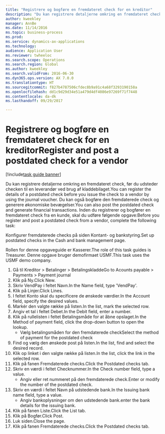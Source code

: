 ```yaml
--- 
title: "Registrere og bogføre en fremdateret check for en kreditor"
description: "Du kan registrere detaljerne omkring en fremdateret check, før du udsteder checken til en leverandør ved brug af kladdebilaget."
author: kweekley
manager: AnnBe
ms.date: 11/14/2016
ms.topic: business-process
ms.prod: 
ms.service: dynamics-ax-applications
ms.technology: 
audience: Application User
ms.reviewer: twheeloc
ms.search.scope: Operations
ms.search.region: Global
ms.author: kweekley
ms.search.validFrom: 2016-06-30
ms.dyn365.ops.version: AX 7.0.0
ms.translationtype: HT
ms.sourcegitcommit: f827b4787506cfdec8b9a91c4a68f3293190158a
ms.openlocfilehash: dd1c9d29d34e51a479d4df4086e97269f71f7448
ms.contentlocale: da-dk
ms.lasthandoff: 09/29/2017

---
```

# <a name="register-and-post-a-postdated-check-for-a-vendor"></a><span data-ttu-id="f3d1e-103">Registrere og bogføre en fremdateret check for en kreditor</span><span class="sxs-lookup"><span data-stu-id="f3d1e-103">Register and post a postdated check for a vendor</span></span>

[!include[task guide banner](../../includes/task-guide-banner.md)]

<span data-ttu-id="f3d1e-104">Du kan registrere detaljerne omkring en fremdateret check, før du udsteder checken til en leverandør ved brug af kladdebilaget.</span><span class="sxs-lookup"><span data-stu-id="f3d1e-104">You can register the details of a postdated check before you issue the check to a vendor by using the journal voucher.</span></span> <span data-ttu-id="f3d1e-105">Du kan også bogføre den fremdaterede check og generere økonomiske bevægelser.</span><span class="sxs-lookup"><span data-stu-id="f3d1e-105">You can also post the postdated check and generate financial transactions.</span></span> <span data-ttu-id="f3d1e-106">Inden du registrerer og bogfører en fremdateret check fra en kunde, skal du udføre følgende opgave:</span><span class="sxs-lookup"><span data-stu-id="f3d1e-106">Before you register and post a postdated check from a vendor, complete the following task:</span></span> 

<span data-ttu-id="f3d1e-107">Konfigurer fremdaterede checks på siden Kontant- og bankstyring.</span><span class="sxs-lookup"><span data-stu-id="f3d1e-107">Set up postdated checks in the Cash and bank management page.</span></span> 



<span data-ttu-id="f3d1e-108">Rollen for denne opgaveguide er Kasserer.</span><span class="sxs-lookup"><span data-stu-id="f3d1e-108">The role of this task guides is Treasurer.</span></span> <span data-ttu-id="f3d1e-109">Denne opgave bruger demofirmaet USMF.</span><span class="sxs-lookup"><span data-stu-id="f3d1e-109">This task uses the USMF demo company.</span></span>

1. <span data-ttu-id="f3d1e-110">Gå til Kreditor > Betalinger > Betalingskladde</span><span class="sxs-lookup"><span data-stu-id="f3d1e-110">Go to Acounts payable > Payments > Payment journal</span></span>
2. <span data-ttu-id="f3d1e-111">Klik på Ny.</span><span class="sxs-lookup"><span data-stu-id="f3d1e-111">Click New.</span></span>
3. <span data-ttu-id="f3d1e-112">Skriv VendPay i feltet Navn.</span><span class="sxs-lookup"><span data-stu-id="f3d1e-112">In the Name field, type 'VendPay'.</span></span>
4. <span data-ttu-id="f3d1e-113">Klik på Linjer.</span><span class="sxs-lookup"><span data-stu-id="f3d1e-113">Click Lines.</span></span>
5. <span data-ttu-id="f3d1e-114">I feltet Konto skal du specificere de ønskede værdier.</span><span class="sxs-lookup"><span data-stu-id="f3d1e-114">In the Account field, specify the desired values.</span></span>
6. <span data-ttu-id="f3d1e-115">Markér den valgte række på listen.</span><span class="sxs-lookup"><span data-stu-id="f3d1e-115">In the list, mark the selected row.</span></span>
7. <span data-ttu-id="f3d1e-116">Angiv et tal i feltet Debet.</span><span class="sxs-lookup"><span data-stu-id="f3d1e-116">In the Debit field, enter a number.</span></span>
8. <span data-ttu-id="f3d1e-117">Klik på rullelisten i feltet Betalingsmåde for at åbne opslaget.</span><span class="sxs-lookup"><span data-stu-id="f3d1e-117">In the Method of payment field, click the drop-down button to open the lookup.</span></span>
    * <span data-ttu-id="f3d1e-118">Vælg betalingsmåden for den fremdaterede check</span><span class="sxs-lookup"><span data-stu-id="f3d1e-118">Select the method of payment for the postdated check</span></span>  
9. <span data-ttu-id="f3d1e-119">Find og vælg den ønskede post på listen.</span><span class="sxs-lookup"><span data-stu-id="f3d1e-119">In the list, find and select the desired record.</span></span>
10. <span data-ttu-id="f3d1e-120">Klik op linket i den valgte række på listen.</span><span class="sxs-lookup"><span data-stu-id="f3d1e-120">In the list, click the link in the selected row.</span></span>
11. <span data-ttu-id="f3d1e-121">Klik på fanen Fremdaterede checks.</span><span class="sxs-lookup"><span data-stu-id="f3d1e-121">Click the Postdated checks tab.</span></span>
12. <span data-ttu-id="f3d1e-122">Skriv en værdi i feltet Checknummer.</span><span class="sxs-lookup"><span data-stu-id="f3d1e-122">In the Check number field, type a value.</span></span>
    * <span data-ttu-id="f3d1e-123">Angiv eller ret nummeret på den fremdaterede check.</span><span class="sxs-lookup"><span data-stu-id="f3d1e-123">Enter or modify the number of the postdated check.</span></span>  
13. <span data-ttu-id="f3d1e-124">Skriv en værdi i feltet Navn på udstedende bank.</span><span class="sxs-lookup"><span data-stu-id="f3d1e-124">In the Issuing bank name field, type a value.</span></span>
    * <span data-ttu-id="f3d1e-125">Angiv bankoplysninger om den udstedende bank.</span><span class="sxs-lookup"><span data-stu-id="f3d1e-125">enter the bank details for the issuing bank.</span></span>  
14. <span data-ttu-id="f3d1e-126">Klik på fanen Liste.</span><span class="sxs-lookup"><span data-stu-id="f3d1e-126">Click the List tab.</span></span>
15. <span data-ttu-id="f3d1e-127">Klik på Bogfør.</span><span class="sxs-lookup"><span data-stu-id="f3d1e-127">Click Post.</span></span>
16. <span data-ttu-id="f3d1e-128">Luk siden.</span><span class="sxs-lookup"><span data-stu-id="f3d1e-128">Close the page.</span></span>
17. <span data-ttu-id="f3d1e-129">Klik på fanen Fremdaterede checks.</span><span class="sxs-lookup"><span data-stu-id="f3d1e-129">Click the Postdated checks tab.</span></span>


